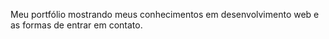 Meu portfólio mostrando meus conhecimentos em desenvolvimento web e as formas de entrar em contato.
